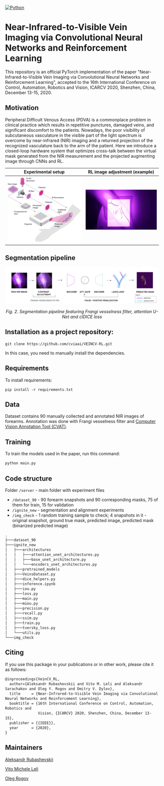 [![Python](https://img.shields.io/badge/python-3.6-blue.svg)](https://python.org)

# Near-Infrared-to-Visible Vein Imaging via Convolutional Neural Networks and Reinforcement Learning

This repository is an official PyTorch implementation of the paper "Near-Infrared-to-Visible Vein Imaging via Convolutional Neural Networks and Reinforcement  Learning", accepted to the 16th International Conference on Control, Automation, Robotics and Vision, ICARCV 2020, Shenzhen, China, December 13-15, 2020.

## Motivation

Peripheral Difficult Venous Access (PDVA) is a commonplace problem in clinical practice which results in repetitive punctures, damaged veins, and significant discomfort to the patients. Nowadays, the poor visibility of subcutaneous vasculature in the visible part of the light spectrum is overcome by near-infrared (NIR) imaging and a returned projection of the recognized vasculature back to the arm of the patient. Here we introduce a closed-loop hardware system that optimizes cross-talk between the virtual mask generated from the NIR measurement and the projected augmenting image through CNNs and RL.

Experimental setup            |  RL image adjustment (example)
:-------------------------:|:-------------------------:
<img src="https://github.com/cviaai/NIR-VISIBLE-IMAGING-WITH-CNN-RL/blob/master/img/Experimental_setup_scheme.png" width="600"></img> | <img src="https://github.com/cviaai/NIR-VISIBLE-IMAGING-WITH-CNN-RL/blob/master/img/example.gif" width="600"></img>

## Segmentation pipeline
![Segmentation pipeline](https://github.com/cviaai/NIR-VISIBLE-IMAGING-WITH-CNN-RL/blob/master/img/Segmentation_pipeline.png)

</p>
<p align="center">
<em> Fig. 2. Segmentation pipeline featuring Frangi vesselness filter, attention U-Net and clDICE loss </em><br>
</p>

## Installation as a project repository:

```
git clone https://github.com/cviaai/VEINCV-RL.git
```
In this case, you need to manually install the dependencies.

## Requirements
To install requirements:

```setup
pip install -r requirements.txt
```

## Data
Dataset contains 90 manually collected and annotated NIR images of forearms. Annotation was done with Frangi vesselness filter and [Computer Vision Annotation Tool (CVAT)](https://github.com/openvinotoolkit/cvat).

## Training

To train the models used in the paper, run this command:

```python
python main.py
```

## Code structure 
Folder ```/server``` - main folder with experiment files
* ```/dataset_90``` - 90 forearm snapshots and 90 corresponding masks, 75 of them for train, 15 for validation
* ```/ignite_new``` - segmentation and alignment experiments
* ```/img_check``` - 1 random training sample to check; 4 snapshots in it - original snapshot, ground true mask, predicted image, predicted mask (binarized predicted image)
```
.
├───dataset_90
├───ignite_new
│   ├───architectures
│   │   ├───attention_unet_architectures.py
│   │   ├───base_unet_architecture.py
│   │   └───encoders_unet_architectures.py
│   ├───pretrained_models
│   ├───VeinsDataset.py
│   ├───dice_helpers.py
│   ├───inference.ipynb
│   ├───iou.py
│   ├───loss.py
│   ├───main.py
│   ├───miou.py
│   ├───precision.py
│   ├───recall.py
│   ├───ssim.py
│   ├───train.py
│   ├───tversky_loss.py
│   └───utils.py
└───img_check
```

## Citing
If you use this package in your publications or in other work, please cite it as follows:
```
@inproceedings{VeinCV_RL,
  author={Aleksandr Rubashevskii and Vito M. Leli and Aleksandr Sarachakov and Oleg Y. Rogov and Dmitry V. Dylov},
  title     = {Near-Infrared-to-Visible Vein Imaging via Convolutional Neural Networks and Reinforcement Learning},
  booktitle = {16th International Conference on Control, Automation, Robotics and
               Vision, {ICARCV} 2020, Shenzhen, China, December 13-15},
  publisher = {{IEEE}},
  year      = {2020},
}
```

## Maintainers
[Aleksandr Rubashevskii](https://github.com/rubaha96)

[Vito Michele Leli](https://github.com/vitomichele)

[Oleg Rogov](https://github.com/olegrgv)
